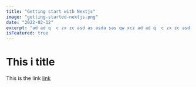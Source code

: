 ```yaml
---
title: "Getting start with Nextjs"
image: "getting-started-nextjs.png"
date: "2022-02-12"
excerpt: "ad ad q  c zx zc asd as asda sas qw xcz ad ad q  c zx zc asd as asda sas qw xcz "
isFeatured: true
---
```


# This i title

This is the link [link](https:google.com)
